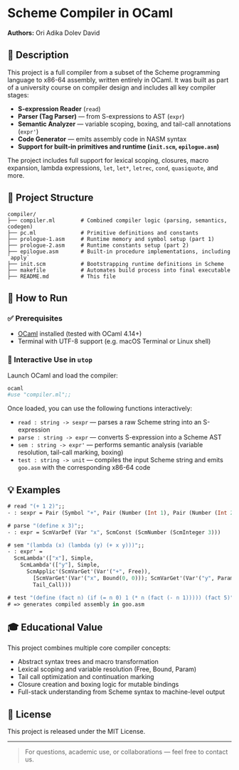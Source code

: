 # Scheme Compiler in OCaml

**Authors:**
Ori Adika
Dolev David

## 🔧 Description

This project is a full compiler from a subset of the Scheme programming language to x86-64 assembly, written entirely in OCaml. It was built as part of a university course on compiler design and includes all key compiler stages:

- **S-expression Reader** (`read`)
- **Parser (Tag Parser)** — from S-expressions to AST (`expr`)
- **Semantic Analyzer** — variable scoping, boxing, and tail-call annotations (`expr'`)
- **Code Generator** — emits assembly code in NASM syntax
- **Support for built-in primitives and runtime (`init.scm`, `epilogue.asm`)**

The project includes full support for lexical scoping, closures, macro expansion, lambda expressions, `let`, `let*`, `letrec`, `cond`, `quasiquote`, and more.

## 📂 Project Structure

```
compiler/
├── compiler.ml        # Combined compiler logic (parsing, semantics, codegen)
├── pc.ml              # Primitive definitions and constants
├── prologue-1.asm     # Runtime memory and symbol setup (part 1)
├── prologue-2.asm     # Runtime constants setup (part 2)
├── epilogue.asm       # Built-in procedure implementations, including `apply`
├── init.scm           # Bootstrapping runtime definitions in Scheme
├── makefile           # Automates build process into final executable
├── README.md          # This file
```

## 🚀 How to Run

### ✅ Prerequisites

- [OCaml](https://ocaml.org/) installed (tested with OCaml 4.14+)
- Terminal with UTF-8 support (e.g. macOS Terminal or Linux shell)

### 🧪 Interactive Use in `utop`

Launch OCaml and load the compiler:

```bash
ocaml
#use "compiler.ml";;
```

Once loaded, you can use the following functions interactively:

- `read : string -> sexpr` — parses a raw Scheme string into an S-expression
- `parse : string -> expr` — converts S-expression into a Scheme AST
- `sem : string -> expr'` — performs semantic analysis (variable resolution, tail-call marking, boxing)
- `test : string -> unit` — compiles the input Scheme string and emits `goo.asm` with the corresponding x86-64 code

## 💡 Examples

```ocaml
# read "(+ 1 2)";;
- : sexpr = Pair (Symbol "+", Pair (Number (Int 1), Pair (Number (Int 2), Nil)))

# parse "(define x 3)";;
- : expr = ScmVarDef (Var "x", ScmConst (ScmNumber (ScmInteger 3)))

# sem "(lambda (x) (lambda (y) (+ x y)))";;
- : expr' =
  ScmLambda'(["x"], Simple,
    ScmLambda'(["y"], Simple,
      ScmApplic'(ScmVarGet'(Var'("+", Free)),
        [ScmVarGet'(Var'("x", Bound(0, 0))); ScmVarGet'(Var'("y", Param 0))],
        Tail_Call)))

# test "(define (fact n) (if (= n 0) 1 (* n (fact (- n 1))))) (fact 5)";;
# => generates compiled assembly in goo.asm
```

## 🎓 Educational Value

This project combines multiple core compiler concepts:

- Abstract syntax trees and macro transformation
- Lexical scoping and variable resolution (Free, Bound, Param)
- Tail call optimization and continuation marking
- Closure creation and boxing logic for mutable bindings
- Full-stack understanding from Scheme syntax to machine-level output

## 📜 License

This project is released under the MIT License.

---

> For questions, academic use, or collaborations — feel free to contact us.
